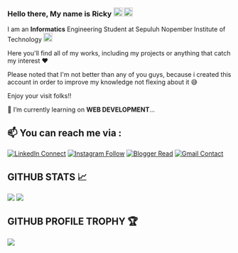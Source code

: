 ### Hello there, My name is Ricky <img src="https://media.giphy.com/media/ekeXXN8CG7xEavr6rP/giphy.gif" width="20px">  <img src="https://media.giphy.com/media/VCst7uRnCOx6asgvqj/giphy.gif" width="20px">

I am an **Informatics** Engineering Student at Sepuluh Nopember Institute of Technology <img src="https://media.giphy.com/media/cAcofT0wwuRnwZ8PGE/giphy.gif" width="20px">

Here you'll find all of my works, including my projects or anything that catch my interest ❤

Please noted that I'm not better than any of you guys, because i created this account in order to improve my knowledge not flexing about it 😅

Enjoy your visit folks!!

📙 I’m currently learning on **WEB DEVELOPMENT**...

## 📫 You can reach me via :
[![LinkedIn Connect](https://img.shields.io/badge/LinkedIn-0077B5?style=for-the-badge&logo=linkedin&logoColor=white)](https://www.linkedin.com/in/rickysupriyanto/)
[![Instagram Follow](https://img.shields.io/badge/Instagram-E4405F?style=for-the-badge&logo=instagram&logoColor=white)](https://www.instagram.com/ricky.s20_/)
[![Blogger Read](https://img.shields.io/badge/Blogger-FF5722?style=for-the-badge&logo=blogger&logoColor=white)](https://ricky-supriyanto-20.blogspot.com/)
[![Gmail Contact](https://img.shields.io/badge/Gmail-D14836?style=for-the-badge&logo=gmail&logoColor=white)](mailto:rickysupriyanto807@gmail.com)
<br>
     
## GITHUB STATS 📈
<p>
  <img src="https://github-readme-stats.vercel.app/api?username=rickys20&line_height=27&count_private=true&show_icons=true&theme=vision-friendly-dark&hide_border=true" />
  <img src="https://github-readme-stats.vercel.app/api/top-langs/?username=rickys20&langs_count=8&theme=highcontrast&hide_border=true&layout=compact" />
</p>

## GITHUB PROFILE TROPHY 🏆
<p>
  <img src="https://github-profile-trophy.vercel.app/?username=rickys20&margin-w=25&margin-h=25&column=7&theme=darkhub" />    
</p>
